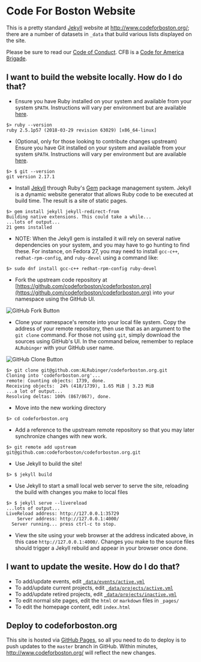 # Code For Boston Website

This is a pretty standard [Jekyll](https://jekyllrb.com/) website at http://www.codeforboston.org/; there are a number of datasets in `_data` that build various lists displayed on the site.

Please be sure to read our [Code of Conduct](http://www.codeforboston.org/code-of-conduct/). CFB is a [Code for America Brigade](http://www.codeforamerica.org/brigade/about).

## I want to build the website locally. How do I do that?

- Ensure you have Ruby installed on your system and available from your system `$PATH`. Instructions will vary per environment but are available [here](https://www.ruby-lang.org/en/documentation/installation/).

```
$> ruby --version
ruby 2.5.1p57 (2018-03-29 revision 63029) [x86_64-linux]
```

- (Optional, only for those looking to contribute changes upstream) Ensure you have Git installed on your system and available from your system `$PATH`. Instructions will vary per environment but are available [here](https://git-scm.com/book/en/v2/Getting-Started-Installing-Git).

```
$> $ git --version
git version 2.17.1
```

- Install [Jekyll](https://jekyllrb.com/) through Ruby's [Gem](https://rubygems.org/) package management system. Jekyll is a dynamic website generator that allows Ruby code to be executed at build time. The result is a site of static pages.

```
$> gem install jekyll jekyll-redirect-from
Building native extensions. This could take a while...
...lots of output...
21 gems installed
```

- NOTE: When the Jekyll gem is installed it will rely on several native dependencies on your system, and you may have to go hunting to find these. For instance, on Fedora 27, you may need to install `gcc-c++`, `redhat-rpm-config`, and `ruby-devel` using a command like:

```
$> sudo dnf install gcc-c++ redhat-rpm-config ruby-devel
```

- Fork the upstream code repository at [https://github.com/codeforboston/codeforboston.org](https://github.com/codeforboston/codeforboston.org) into your namespace using the GitHub UI.

![GitHub Fork Button](/img/github-fork-button.png 'GitHub Fork Button')

- Clone your namespace's remote into your local file system. Copy the address of your remote repository, then use that as an argument to the `git clone` command. For those not using `git`, simply download the sources using GitHub's UI. In the command below, remember to replace `ALRubinger` with your GitHub user name.

![GitHub Clone Button](/img/github-clone-button.png 'GitHub Clone Button')

```
$> git clone git@github.com:ALRubinger/codeforboston.org.git
Cloning into 'codeforboston.org'...
remote: Counting objects: 1739, done.
Receiving objects:  24% (418/1739), 1.65 MiB | 3.23 MiB
...a lot of output...
Resolving deltas: 100% (867/867), done.
```

- Move into the new working directory

```
$> cd codeforboston.org
```

- Add a reference to the upstream remote repository so that you may later synchronize changes with new work.

```
$> git remote add upstream git@github.com:codeforboston/codeforboston.org.git
```

- Use Jekyll to build the site!

```
$> $ jekyll build
```

- Use Jekyll to start a small local web server to serve the site, reloading the build with changes you make to local files

```
$> $ jekyll serve --livereload
...lots of output...
LiveReload address: http://127.0.0.1:35729
    Server address: http://127.0.0.1:4000/
  Server running... press ctrl-c to stop.
```

- View the site using your web browser at the address indicated above, in this case `http://127.0.0.1:4000/`. Changes you make to the source files should trigger a Jekyll rebuild and appear in your browser once done.

## I want to update the wesite. How do I do that?

- To add/update events, edit [`_data/events/active.yml`](https://github.com/codeforboston/CFB_static/edit/master/_data/events/active.yml)
- To add/update current projects, edit [`_data/projects/active.yml`](https://github.com/codeforboston/CFB_static/edit/master/_data/projects/active.yml)
- To add/update retired projects, edit [`_data/projects/inactive.yml`](https://github.com/codeforboston/CFB_static/edit/master/_data/projects/inactive.yml)
- To edit normal site pages, edit the `html` or `markdown` files in `_pages/`
- To edit the homepage content, edit `index.html`

## Deploy to codeforboston.org

This site is hosted via [GitHub Pages](https://pages.github.com/), so all you need to do to deploy is to push updates to the `master` branch in GitHub. Within minutes, http://www.codeforboston.org/ will reflect the new changes.
